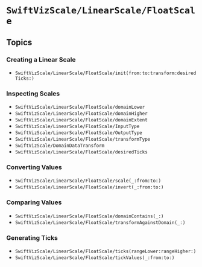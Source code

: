 # ``SwiftVizScale/LinearScale/FloatScale``

## Topics

### Creating a Linear Scale

- ``SwiftVizScale/LinearScale/FloatScale/init(from:to:transform:desiredTicks:)``

### Inspecting Scales

- ``SwiftVizScale/LinearScale/FloatScale/domainLower``
- ``SwiftVizScale/LinearScale/FloatScale/domainHigher``
- ``SwiftVizScale/LinearScale/FloatScale/domainExtent``
- ``SwiftVizScale/LinearScale/FloatScale/InputType``
- ``SwiftVizScale/LinearScale/FloatScale/OutputType``
- ``SwiftVizScale/LinearScale/FloatScale/transformType``
- ``SwiftVizScale/DomainDataTransform``
- ``SwiftVizScale/LinearScale/FloatScale/desiredTicks``

### Converting Values 

- ``SwiftVizScale/LinearScale/FloatScale/scale(_:from:to:)``
- ``SwiftVizScale/LinearScale/FloatScale/invert(_:from:to:)``

### Comparing Values

- ``SwiftVizScale/LinearScale/FloatScale/domainContains(_:)``
- ``SwiftVizScale/LinearScale/FloatScale/transformAgainstDomain(_:)``

### Generating Ticks

- ``SwiftVizScale/LinearScale/FloatScale/ticks(rangeLower:rangeHigher:)``
- ``SwiftVizScale/LinearScale/FloatScale/tickValues(_:from:to:)``

